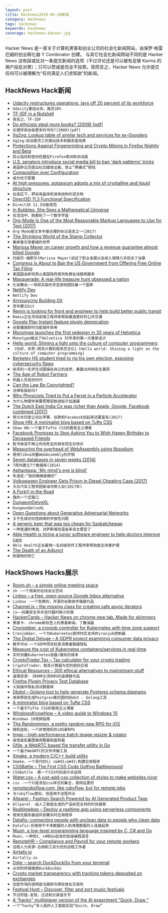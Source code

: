 ```yaml
---
layout: post
title: Hacknews2019-04-10新闻
category: Hacknews
tags: hacknews
keywords: hacknews
coverage: hacknews-banner.jpg
---
```


Hacker News 是一家关于计算机黑客和创业公司的社会化新闻网站，由保罗·格雷厄姆的创业孵化器 Y Combinator 创建。
与其它社会化新闻网站不同的是 Hacker News 没有踩或反对一条提交新闻的选项（不过评论还是可以被有足够 Karma 的用户投反对票）；只可以赞或是完全不投票。简而言之，Hacker News 允许提交任何可以被理解为“任何满足人们求知欲”的新闻。

## HackNews Hack新闻


- [Udacity restructures operations, lays off 20 percent of its workforce](https://techcrunch.com/2019/04/09/udacity-restructures-operations-lays-off-20-percent-of-its-workforce/)
- `Udacity重组业务，裁员20%`
- [TF-IDF in a Nutshell](https://manticoresearch.com/2019/04/09/tf-idf-in-a-nutshell/)
- `简言之，TF-IDF`
- [Do ethicists steal more books? (2009) [pdf]](http://www.faculty.ucr.edu/~eschwitz/SchwitzPapers/EthicsBooks.pdf)
- `伦理学家会偷更多的书吗?(2009)(pdf)`
- [Xg2xg: Lookup table of similar tech and services for ex-Googlers](https://github.com/jhuangtw-dev/xg2xg)
- `Xg2xg:前谷歌员工的类似技术和服务查找表`
- [Protections Against Fingerprinting and Crypto Mining in Firefox Nightly and Beta](https://blog.mozilla.org/futurereleases/2019/04/09/protections-against-fingerprinting-and-cryptocurrency-mining-available-in-firefox-nightly-and-beta/)
- `防止指纹和密码挖掘在Firefox夜间和测试版`
- [U.S. senators introduce social media bill to ban &#39;dark patterns&#39; tricks](https://www.reuters.com/article/us-usa-tech/u-s-senators-introduce-social-media-bill-to-ban-dark-patterns-tricks-idUSKCN1RL25Q)
- `美国参议员提出社交媒体法案，禁止“黑模式”把戏`
- [Composition over Configuration](https://johno.com/composition-over-configuration)
- `成分优于配置`
- [At high pressures, potassium adopts a mix of crystalline and liquid structure](https://www.nationalgeographic.com/science/2019/04/new-phase-matter-confirmed-solid-and-liquid-same-time-potassium-physics/)
- `在高压下，钾采用晶体和液体结构的混合物`
- [Direct3D 11.3 Functional Specification](https://microsoft.github.io/DirectX-Specs/d3d/archive/D3D11_3_FunctionalSpec.htm)
- `Direct3D 11.3功能规范`
- [In Bubbles, She Sees a Mathematical Universe](https://www.nytimes.com/2019/04/08/science/uhlenbeck-bubbles-math-physics.html)
- `在泡泡中，她看到了一个数学宇宙`
- [Org-Mode Is One of the Most Reasonable Markup Languages to Use for Text (2017)](https://karl-voit.at/2017/09/23/orgmode-as-markup-only/)
- `Org-Mode是文本中最合理的标记语言之一(2017)`
- [The Shrinking World of the Stamp Collector](http://themidtowngazette.com/2012/11/the-shrinking-world-of-the-stamp-collector/)
- `集邮者日渐萎缩的世界`
- [Marissa Mayer on career growth and how a revenue guarantee almost killed Google](https://triplebyte.com/blog/marissa-mayer-interview)
- `玛丽莎·梅耶尔(Marissa Mayer)讲述了职业发展以及收入保障几乎扼杀了谷歌`
- [Congress Is About to Ban the US Government from Offering Free Online Tax Filing](https://www.propublica.org/article/congress-is-about-to-ban-the-government-from-offering-free-online-tax-filing-thank-turbotax)
- `美国国会即将禁止美国政府提供免费在线报税服务`
- [Masquerade: A real-life treasure hunt obsessed a nation](https://www.bbc.com/news/uk-england-beds-bucks-herts-47671776)
- `化妆舞会:一场现实版的寻宝游戏困扰着一个国家`
- [Netlify Dev](https://www.netlify.com/products/dev/)
- `Netlify Dev`
- [Announcing Building Git](https://blog.jcoglan.com/2019/04/08/announcing-building-git/)
- `宣布建立Git`
- [Remix is looking for front end engineer to help build better public transit](https://jobs.lever.co/remix/85754b42-d084-4457-b9a6-4555332c3ee4?lever-origin=applied&amp;lever-source%5B%5D=hackernews)
- `Remix正在寻找前端工程师来帮助建造更好的公共交通`
- [Google Play Instant feature plugin deprecation](https://android-developers.googleblog.com/2019/04/google-play-instant-feature-plugin.html)
- `谷歌播放即时功能插件弃用`
- [Monotype launches the first redesign in 35 years of Helvetica](https://www.creativeboom.com/resources/monotype-launches-the-first-redesign-in-35-years-of-the-worlds-most-ubiquitous-font-helvetica/)
- `Monotype推出了Helvetica 35年来的第一次重新设计`
- [Hello world: Shining a light onto the culture of computer programmers](https://arstechnica.com/gadgets/2019/04/how-the-new-art-form-of-coding-came-to-shape-our-modern-world/)
- `《你好，世界:照亮计算机程序员文化》(Hello world: Shining a light on the culture of computer programming)`
- [Berkeley HS student tried to rig his own election, exposing cybersecurity flaws](https://www.berkeleyside.com/2019/04/09/berkeley-high-student-tried-to-rig-his-own-election-exposing-flaw-in-districts-cybersecurity)
- `伯克利一名学生试图操纵自己的选举，暴露出网络安全漏洞`
- [The Age of Robot Farmers](https://www.newyorker.com/magazine/2019/04/15/the-age-of-robot-farmers)
- `机器人农民的时代`
- [Can the Law Be Copyrighted?](https://techcrunch.com/2019/04/09/can-the-law-be-copyrighted/)
- `法律有版权吗?`
- [Why Physicists Tried to Put a Ferret in a Particle Accelerator](https://www.atlasobscura.com/articles/felicia-ferret-particle-accelerator-fermilab)
- `为什么物理学家要把雪貂放进粒子加速器`
- [The Dutch East India Co was richer than Apple, Google, Facebook combined (2017)](https://dutchreview.com/culture/history/how-rich-was-the-dutch-east-india-company)
- `荷兰东印度公司比苹果、谷歌和Facebook加起来还要富有(2017)`
- [Show HN: A minimalist blog based on Tufte CSS](https://lawler.io)
- `Show HN:一个基于Tufte CSS的极简主义博客`
- [Facebook Promises to Stop Asking You to Wish Happy Birthday to Deceased Friends](https://www.npr.org/2019/04/09/711399357/facebook-promises-to-stop-asking-you-to-wish-happy-birthday-to-your-friend-who-d)
- `脸书承诺不再让你向死去的朋友祝生日快乐`
- [Measuring the overhead of WebAssembly using libsodium](https://00f.net/2019/04/09/benchmarking-webassembly-using-libsodium/)
- `使用libna测量WebAssembly的开销`
- [Seven databases in seven weeks (2014)](https://db.cs.cmu.edu/seminar2014/)
- `7周内建立7个数据库(2014)`
- [Aphantasia: &#39;My mind&#39;s eye is blind&#39;](https://www.bbc.co.uk/news/health-47830256)
- `失语症:“我的眼睛是瞎的”`
- [Volkswagen Engineer Gets Prison in Diesel Cheating Case (2017)](https://www.nytimes.com/2017/08/25/business/volkswagen-engineer-prison-diesel-cheating.html)
- `大众汽车工程师因柴油作弊入狱(2017年)`
- [A Fork() in the Road](https://www.microsoft.com/en-us/research/publication/a-fork-in-the-road/)
- `路的一个岔路口`
- [DungeonDelveXL](http://www.frayn.net/games/ddxl/index.html)
- `DungeonDelveXL`
- [Open Questions about Generative Adversarial Networks](https://distill.pub/2019/gan-open-problems/)
- `关于生成对抗性网络的开放性问题`
- [A generic beer that was too cheap for Saskatchewan](https://www.cbc.ca/archives/the-generic-beer-that-was-too-cheap-for-saskatchewan-1.5064323?cmp=rss)
- `一种普通的啤酒，对萨斯喀彻温省来说太便宜了`
- [Able Health is hiring a junior software engineer to help doctors improve care](https://ablehealth.com/jobs/junior-software-engineer/)
- `Able Health正在雇佣一名初级软件工程师来帮助医生改善护理`
- [The Death of an Adjunct](https://www.theatlantic.com/education/archive/2019/04/adjunct-professors-higher-education-thea-hunter/586168/)
- `附属物的死亡`


## HackShows Hacks展示

- [ Room.sh – a simple online meeting space](https://room.sh/?ref=hn)
- `sh -一个简单的在线会议空间`
- [ Linbox – a free, open-source Google Inbox alternative](https://linbox.herokuapp.com/)
- `Linbox -一个免费的，开源的谷歌收件箱替代品`
- [ Channel.js – the missing class for creating safe async iterators](https://github.com/channeljs/channel)
- `js——创建安全异步迭代器时缺少的类`
- [ HackerCards – Hacker News on chrome new tab. Made for skimmers](https://hackercards.launchaco.com/)
- `黑客卡- chrome新标签上的黑客新闻。了撇油器`
- [ Cronjobber, a cronjob controller for Kubernetes with time zone support](https://github.com/hiddeco/cronjobber)
- `Cronjobber，一个为Kubernetes提供时区支持的cronjob控制器`
- [ The Digital Deluge – A GDPR project examining consumer data privacy](https://github.com/PsiPhiTheta/The-Digital-Deluge)
- `数字洪水-一个GDPR项目检查消费者数据隐私`
- [ Measure the cost of Kubernetes containers/services in real-time](https://github.com/kubecost/cost-model)
- `实时测量Kubernetes容器/服务的成本`
- [ CryptoTrader.Tax – Tax calculator for your crypto trading](https://www.cryptotrader.tax)
- `CryptoTrader。税务计算器为您的密码交易`
- [ Ethical Resources – 300 ethical alternatives to mainstream stuff](https://ethical.net/resources/)
- `道德资源- 300种主流材料的道德替代品`
- [ Firefox Plugin Privacy Test Database](https://nullsweep.com/launching-the-mozilla-plugin-privacy-test-database/)
- `火狐插件隐私测试数据库`
- [ Dbdot – Golang tool to help generate Postgres schema diagrams](https://github.com/akarki15/dbdot)
- `用来帮助生成Postgres模式图的Dbdot - Golang工具`
- [ A minimalist blog based on Tufte CSS](https://lawler.io)
- `一个基于Tufte CSS的极简主义博客`
- [ WindowsKnowHow – A video guide to Windows 10](https://news.ycombinator.com/item?id=19614054)
- `Windows 10视频指南`
- [ The Randominion, a pretty random new RPG for iOS](https://www.therandominion.com)
- `随机齿轮，一个非常随机的iOS新RPG`
- [ Imgp – high-performance batch image resizer &amp; rotator](https://github.com/jarun/imgp)
- `高性能批量图像调整器和旋转器`
- [ Gfile, a WebRTC based file transfer utility in Go](https://github.com/Antonito/gfile/tree/v0.1.0)
- `一个基于WebRTC的文件传输工具`
- [ Xmake, a modern C/C&#43;&#43; build utility](https://github.com/xmake-io/xmake)
- `Xmake，一个现代的C/ c&#43;&#43;构建实用程序`
- [ CSSBattle – The First CSS Code Golfing Battleground](https://cssbattle.dev/)
- `CSSBattle -第一个CSS代码高尔夫战场`
- [ Water.css – A just-add-css collection of styles to make websites nicer](https://github.com/kognise/water.css)
- `css -一个只是添加css样式的集合，使网站更好`
- [ remotejobsflow.com, like rubyflow, but for remote jobs](https://remotejobsflow.com)
- `与rubyflow类似，但适用于远程作业`
- [ Allparel - Fashion Search Powered by AI Generated Product Tags](https://news.ycombinator.com/item?id=19616102)
- `Allparel -由人工智能生成的产品标签支持的时尚搜索`
- [ RealtimeApp – Deploy a realtime app using serverless components](https://github.com/serverless-components/RealtimeApp)
- `使用无服务器组件部署实时应用程序`
- [ Datafix: connecting people with unclean data to people who clean data](http://datafix.io)
- `Datafix:将使用不干净数据的人和清理数据的人连接起来`
- [ Muon, a low-level programming language inspired by C, C# and Go](https://github.com/nickmqb/muon)
- `Muon，一种受C、c#和Go启发的低级编程语言`
- [ RemoteHR – Compliance and Payroll for your remote workers](https://remotehr.co/)
- `远程人力资源-合规和工资为您的远程工作者`
- [ Airtally.io](https://airtally.io/)
- `Airtally.io`
- [ Ddgr – search DuckDuckGo from your terminal](https://github.com/jarun/ddgr)
- `从你的终端搜索DuckDuckGo`
- [ Crypto market transparency with tracking tokens deposited on exchanges](https://www.viewbase.com/exchange)
- `加密市场的透明度与跟踪令牌存放在交易所`
- [ Festival Hunt – Discover, filter and sort music festivals](https://festivalhunt.com)
- `节日狩猎-发现，过滤和分类音乐节`
- [ A “hacky” multiplayer version of the AI experiment “Quick, Draw ”](http://quickdraw-withfriends.herokuapp.com)
- `一个“hacky”多人版的人工智能实验“Quick, Draw”`


